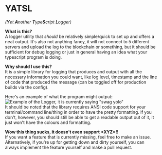 # YATSL
*(**Y**et **A**nother **T**ype**S**cript **L**ogger)*  
    
**What is this?**  
A logger utility that *should* be relatively simple/quick to set up and offers a neat output. It's also not anything fancy, it will not connect to 5 different servers and upload the log to the blockchain or something, but it should be sufficient for debug logging or just in general having an idea what your typescript program is doing.

**Why should I use this?**  
It is a simple library for logging that produces and output with all the necessary information you could want, like log level, timestamp and the line of code that produced the message (can be toggled off for production builds via the config). 

Here's an example of what the program might output:  
![Example of the Logger, it is currently saying "swag yolo"](https://i.imgur.com/YzfOjCH.png)  
It should be noted that the library requires  ANSI code support for your terminal/command line/thing in order to have the pretty formatting. If you don't, however, you should still be able to get a readable output out of it, it just won't have the colours and formatting.

**Wow this thing sucks, it doesn't even support \<XYZ\>!!**  
If you want a feature that is currently missing, feel free to make an issue. Alternatively, if you're up for getting down and dirty yourself, you can always implement the feature yourself and make a pull request.